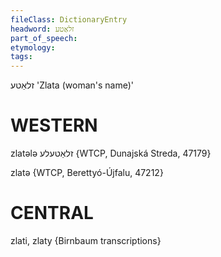 ```yaml
---
fileClass: DictionaryEntry
headword: זלאַטע
part_of_speech: 
etymology: 
tags: 
---
```

זלאַטע
'Zlata (woman's name)'

WESTERN
========

zlatələ זלאַטעלע {WTCP, Dunajská Streda, 47179}

zlatə {WTCP, Berettyó-Újfalu, 47212}

CENTRAL
========

zlati, zlaty {Birnbaum transcriptions}